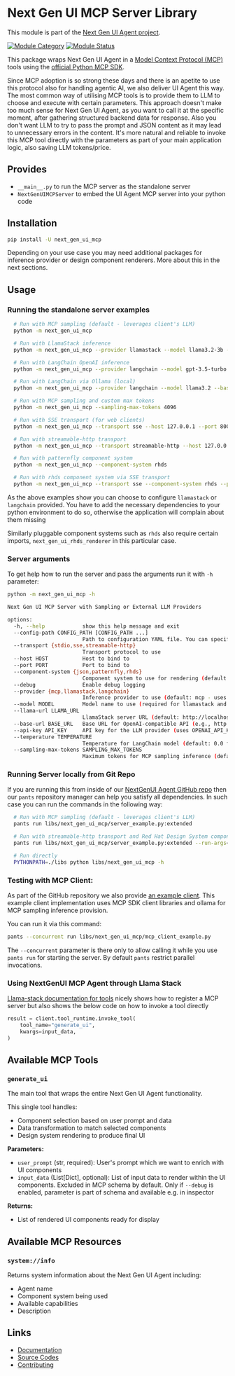 # Next Gen UI MCP Server Library

This module is part of the [Next Gen UI Agent project](https://github.com/RedHat-UX/next-gen-ui-agent).

[![Module Category](https://img.shields.io/badge/Module%20Category-AI%20Protocol-red)](https://github.com/RedHat-UX/next-gen-ui-agent)
[![Module Status](https://img.shields.io/badge/Module%20Status-Tech%20Preview-orange)](https://github.com/RedHat-UX/next-gen-ui-agent)

This package wraps Next Gen UI Agent in a [Model Context Protocol (MCP)](https://modelcontextprotocol.io) tools using the [official Python MCP SDK](https://modelcontextprotocol.io/docs/sdk).

Since MCP adoption is so strong these days and there is an apetite to use this protocol also for handling agentic AI, we also deliver UI Agent this way. The most common way of utilising MCP tools is to provide them to LLM to choose and execute with certain parameters. This approach doesn't make too much sense for Next Gen UI Agent, as you want to call it at the specific moment, after gathering structured backend data for response. 
Also you don't want LLM to try to pass the prompt and JSON content as it may lead to unnecessary errors in the content. 
It's more natural and reliable to invoke this MCP tool directly with the parameters as part of your main application logic, also saving LLM tokens/price.

## Provides

* `__main__.py` to run the MCP server as the standalone server
* `NextGenUIMCPServer` to embed the UI Agent MCP server into your python code

## Installation

```sh
pip install -U next_gen_ui_mcp
```

Depending on your use case you may need additional packages for inference provider or design component renderers. More about this in the next sections.

## Usage

### Running the standalone server examples

```bash
  # Run with MCP sampling (default - leverages client's LLM)
  python -m next_gen_ui_mcp

  # Run with LlamaStack inference
  python -m next_gen_ui_mcp --provider llamastack --model llama3.2-3b --llama-url http://localhost:5001

  # Run with LangChain OpenAI inference
  python -m next_gen_ui_mcp --provider langchain --model gpt-3.5-turbo

  # Run with LangChain via Ollama (local)
  python -m next_gen_ui_mcp --provider langchain --model llama3.2 --base-url http://localhost:11434/v1 --api-key ollama

  # Run with MCP sampling and custom max tokens
  python -m next_gen_ui_mcp --sampling-max-tokens 4096

  # Run with SSE transport (for web clients)
  python -m next_gen_ui_mcp --transport sse --host 127.0.0.1 --port 8000

  # Run with streamable-http transport
  python -m next_gen_ui_mcp --transport streamable-http --host 127.0.0.1 --port 8000

  # Run with patternfly component system
  python -m next_gen_ui_mcp --component-system rhds

  # Run with rhds component system via SSE transport
  python -m next_gen_ui_mcp --transport sse --component-system rhds --port 8000
```

As the above examples show you can choose to configure `llamastack` or `langchain` provided. You have to add the necessary dependencies to your python environment to do so, otherwise the application will complain about them missing

Similarly pluggable component systems such as `rhds` also require certain imports, `next_gen_ui_rhds_renderer` in this particular case.

### Server arguments

To get help how to run the server and pass the arguments run it with `-h` parameter:

```sh
python -m next_gen_ui_mcp -h

Next Gen UI MCP Server with Sampling or External LLM Providers

options:
  -h, --help            show this help message and exit
  --config-path CONFIG_PATH [CONFIG_PATH ...]
                        Path to configuration YAML file. You can specify multiple config files by repeating same parameter or passing comma separated value.
  --transport {stdio,sse,streamable-http}
                        Transport protocol to use
  --host HOST           Host to bind to
  --port PORT           Port to bind to
  --component-system {json,patternfly,rhds}
                        Component system to use for rendering (default: json)
  --debug               Enable debug logging
  --provider {mcp,llamastack,langchain}
                        Inference provider to use (default: mcp - uses MCP sampling)
  --model MODEL         Model name to use (required for llamastack and langchain)
  --llama-url LLAMA_URL
                        LlamaStack server URL (default: http://localhost:5001)
  --base-url BASE_URL   Base URL for OpenAI-compatible API (e.g., http://localhost:11434/v1 for Ollama)
  --api-key API_KEY     API key for the LLM provider (uses OPENAI_API_KEY env var if not provided)
  --temperature TEMPERATURE
                        Temperature for LangChain model (default: 0.0 for deterministic responses)
  --sampling-max-tokens SAMPLING_MAX_TOKENS
                        Maximum tokens for MCP sampling inference (default: 2048)
```

### Running Server locally from Git Repo

If you are running this from inside of our [NextGenUI Agent GitHub repo](https://github.com/RedHat-UX/next-gen-ui-agent) then our `pants` repository manager can help you satisfy all dependencies. In such case you can run the commands in the following way:

```bash
  # Run with MCP sampling (default - leverages client's LLM)
  pants run libs/next_gen_ui_mcp/server_example.py:extended

  # Run with streamable-http transport and Red Hat Design System component system for rendering
  pants run libs/next_gen_ui_mcp/server_example.py:extended --run-args="--transport streamable-http --component-system rhds"

  # Run directly
  PYTHONPATH=./libs python libs/next_gen_ui_mcp -h
```

### Testing with MCP Client:

As part of the GitHub repository we also provide [an example client](https://github.com/RedHat-UX/next-gen-ui-agent/blob/main/libs/next_gen_ui_mcp/mcp_client_example.py). This example client implementation uses MCP SDK client libraries and ollama for MCP sampling inference provision.

You can run it via this command:

```bash
pants --concurrent run libs/next_gen_ui_mcp/mcp_client_example.py
```
The `--concurrent` parameter is there only to allow calling it while you use `pants run` for starting the server. By default `pants` restrict parallel invocations.

### Using NextGenUI MCP Agent through Llama Stack

[Llama-stack documentation for tools](https://llama-stack.readthedocs.io/en/latest/building_applications/tools.html) nicely shows how to register a MCP server but also shows the below code on how to invoke a tool directly

```python
result = client.tool_runtime.invoke_tool(
    tool_name="generate_ui",
    kwargs=input_data,
)
```

## Available MCP Tools

### `generate_ui`
The main tool that wraps the entire Next Gen UI Agent functionality.

This single tool handles:

- Component selection based on user prompt and data
- Data transformation to match selected components  
- Design system rendering to produce final UI

**Parameters:**

- `user_prompt` (str, required): User's prompt which we want to enrich with UI components
- `input_data` (List[Dict], optional): List of input data to render within the UI components. Excluded in MCP schema by default.
  Only if `--debug` is enabled, parameter is part of schema and available e.g. in inspector 

**Returns:**

- List of rendered UI components ready for display

## Available MCP Resources

### `system://info`
Returns system information about the Next Gen UI Agent including:

- Agent name
- Component system being used
- Available capabilities
- Description

## Links

* [Documentation](https://redhat-ux.github.io/next-gen-ui-agent/guide/ai_apps_binding/mcp-library/)
* [Source Codes](https://github.com/RedHat-UX/next-gen-ui-agent/tree/main/libs/next_gen_ui_mcp)
* [Contributing](https://redhat-ux.github.io/next-gen-ui-agent/development/contributing/)
